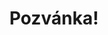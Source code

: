 ---
title: Pozvánka!
address: Milý Karle
pronoun: tě
checkout: mrkni
rsvp: dej
rsvp2: dorazíš
rsvp3: chceš
---